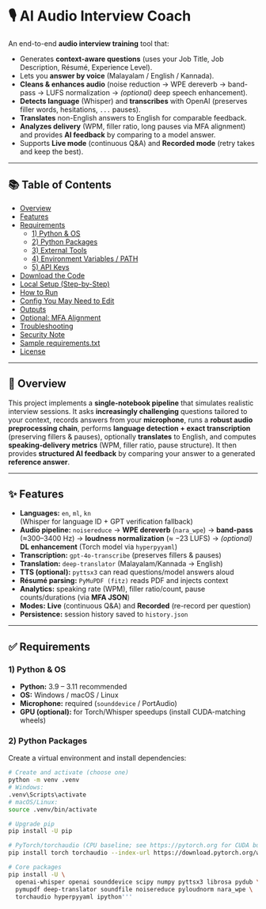 # 🎙️ AI Audio Interview Coach

An end-to-end **audio interview training** tool that:
- Generates **context-aware questions** (uses your Job Title, Job Description, Résumé, Experience Level).
- Lets you **answer by voice** (Malayalam / English / Kannada).
- **Cleans & enhances audio** (noise reduction → WPE dereverb → band-pass → LUFS normalization → *(optional)* deep speech enhancement).
- **Detects language** (Whisper) and **transcribes** with OpenAI (preserves filler words, hesitations, `...` pauses).
- **Translates** non-English answers to English for comparable feedback.
- **Analyzes delivery** (WPM, filler ratio, long pauses via MFA alignment) and provides **AI feedback** by comparing to a model answer.
- Supports **Live mode** (continuous Q&A) and **Recorded mode** (retry takes and keep the best).

---

## 📚 Table of Contents
- [Overview](#-overview)
- [Features](#-features)
- [Requirements](#-requirements)
  - [1) Python & OS](#1-python--os)
  - [2) Python Packages](#2-python-packages)
  - [3) External Tools](#3-external-tools)
  - [4) Environment Variables / PATH](#4-environment-variables--path)
  - [5) API Keys](#5-api-keys)
- [Download the Code](#-download-the-code)
- [Local Setup (Step-by-Step)](#-local-setup-step-by-step)
- [How to Run](#-how-to-run)
- [Config You May Need to Edit](#-config-you-may-need-to-edit)
- [Outputs](#-outputs)
- [Optional: MFA Alignment](#-optional-mfa-alignment)
- [Troubleshooting](#-troubleshooting)
- [Security Note](#-security-note)
- [Sample requirements.txt](#-sample-requirementstxt)
- [License](#-license)

---

## 🔎 Overview
This project implements a **single-notebook pipeline** that simulates realistic interview sessions. It asks **increasingly challenging** questions tailored to your context, records answers from your **microphone**, runs a **robust audio preprocessing chain**, performs **language detection + exact transcription** (preserving fillers & pauses), optionally **translates** to English, and computes **speaking-delivery metrics** (WPM, filler ratio, pause structure). It then provides **structured AI feedback** by comparing your answer to a generated **reference answer**.

---

## ✨ Features
- **Languages:** `en`, `ml`, `kn`  
  (Whisper for language ID + GPT verification fallback)
- **Audio pipeline:** `noisereduce` → **WPE dereverb** (`nara_wpe`) → **band-pass** (≈300–3400 Hz) → **loudness normalization** (≈ −23 LUFS) → *(optional)* **DL enhancement** (Torch model via `hyperpyyaml`)
- **Transcription:** `gpt-4o-transcribe` (preserves fillers & pauses)
- **Translation:** `deep-translator` (Malayalam/Kannada → English)
- **TTS (optional):** `pyttsx3` can read questions/model answers aloud
- **Résumé parsing:** `PyMuPDF (fitz)` reads PDF and injects context
- **Analytics:** speaking rate (WPM), filler ratio/count, pause counts/durations (via **MFA JSON**)
- **Modes:** **Live** (continuous Q&A) and **Recorded** (re-record per question)
- **Persistence:** session history saved to `history.json`

---

## ✅ Requirements

### 1) Python & OS
- **Python:** 3.9 – 3.11 recommended  
- **OS:** Windows / macOS / Linux  
- **Microphone:** required (`sounddevice` / PortAudio)  
- **GPU (optional):** for Torch/Whisper speedups (install CUDA-matching wheels)

### 2) Python Packages
Create a virtual environment and install dependencies:

```bash
# Create and activate (choose one)
python -m venv .venv
# Windows:
.venv\Scripts\activate
# macOS/Linux:
source .venv/bin/activate

# Upgrade pip
pip install -U pip

# PyTorch/torchaudio (CPU baseline; see https://pytorch.org for CUDA builds)
pip install torch torchaudio --index-url https://download.pytorch.org/whl/cpu

# Core packages
pip install -U \
  openai-whisper openai sounddevice scipy numpy pyttsx3 librosa pydub \
  pymupdf deep-translator soundfile noisereduce pyloudnorm nara_wpe \
  torchaudio hyperpyyaml ipython'''
